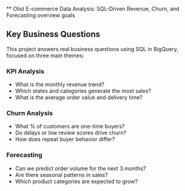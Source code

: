 ** Olist E-commerce Data Analysis: SQL-Driven Revenue, Churn, and Forecasting
overview
goals
##  Key Business Questions

This project answers real business questions using SQL in BigQuery, focused on three main themes:

###  KPI Analysis
- What is the monthly revenue trend?
- Which states and categories generate the most sales?
- What is the average order value and delivery time?

###  Churn Analysis
- What % of customers are one-time buyers?
- Do delays or low review scores drive churn?
- How does repeat buyer behavior differ?

###  Forecasting
- Can we predict order volume for the next 3 months?
- Are there seasonal patterns in sales?
- Which product categories are expected to grow?
